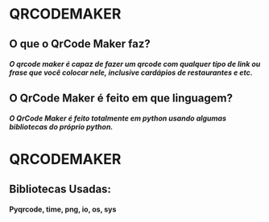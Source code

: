 # **QRCODEMAKER**




## **O que o QrCode Maker faz?**


#### _O qrcode maker é capaz de fazer um qrcode com qualquer tipo de link ou frase que você colocar nele, inclusive cardápios de restaurantes e etc._


## **O QrCode Maker é feito em que linguagem?**


#### _O QrCode Maker é feito totalmente em python usando algumas bibliotecas do próprio python._



# **QRCODEMAKER**

## Bibliotecas Usadas:

#### Pyqrcode, time, png, io, os, sys
